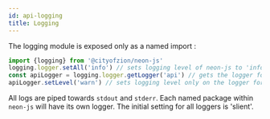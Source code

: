 ```yaml
---
id: api-logging
title: Logging
---
```


The logging module is exposed only as a named import :

```js
import {logging} from '@cityofzion/neon-js'
logging.logger.setAll('info') // sets logging level of neon-js to 'info'
const apiLogger = logging.logger.getLogger('api') // gets the logger for the api package
apiLogger.setLevel('warn') // sets logging level only on the logger for the api package
```

All logs are piped towards `stdout` and `stderr`. Each named package within `neon-js` will have its own logger. The initial setting for all loggers is 'slient'.
